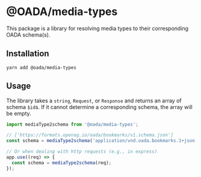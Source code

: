 # @OADA/media-types

This package is a library for resolving media types
to their corresponding OADA schema(s).

## Installation

```shell
yarn add @oada/media-types
```

## Usage

The library takes a `string`, `Request`, or `Response`
and returns an array of schema `$id`s.
If it cannot determine a corresponding schema, the array will be empty.

```ts
import mediaType2schema from '@oada/media-types';

// ['https://formats.openag.io/oada/bookmarks/v1.schema.json']
const schema = mediaType2schema('application/vnd.oada.bookmarks.1+json');

// Or when dealing with http requests (e.g., in express)
app.use((req) => {
  const schema = mediaType2schema(req);
});
```
